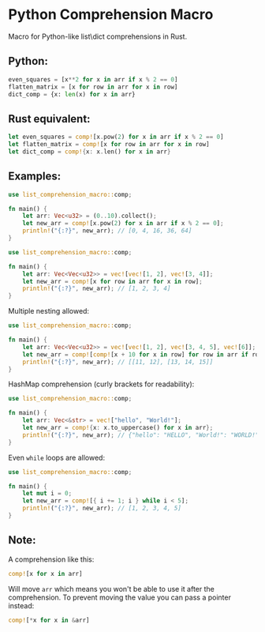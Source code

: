 # Python Comprehension Macro

Macro for Python-like list\dict comprehensions in Rust.

## Python:
```python
even_squares = [x**2 for x in arr if x % 2 == 0]
flatten_matrix = [x for row in arr for x in row]
dict_comp = {x: len(x) for x in arr}
```

## Rust equivalent:
```rust
let even_squares = comp![x.pow(2) for x in arr if x % 2 == 0]
let flatten_matrix = comp![x for row in arr for x in row]
let dict_comp = comp!{x: x.len() for x in arr}
```


## Examples:
```rust
use list_comprehension_macro::comp;

fn main() {
    let arr: Vec<u32> = (0..10).collect();
    let new_arr = comp![x.pow(2) for x in arr if x % 2 == 0];
    println!("{:?}", new_arr); // [0, 4, 16, 36, 64]
}
```

```rust
use list_comprehension_macro::comp;

fn main() {
    let arr: Vec<Vec<u32>> = vec![vec![1, 2], vec![3, 4]];
    let new_arr = comp![x for row in arr for x in row];
    println!("{:?}", new_arr); // [1, 2, 3, 4]
}
```

Multiple nesting allowed:

```rust
use list_comprehension_macro::comp;

fn main() {
    let arr: Vec<Vec<u32>> = vec![vec![1, 2], vec![3, 4, 5], vec![6]];
    let new_arr = comp![comp![x + 10 for x in row] for row in arr if row.len() > 1];
    println!("{:?}", new_arr); // [[11, 12], [13, 14, 15]]
}
```

HashMap comprehension (curly brackets for readability):

```rust
use list_comprehension_macro::comp;

fn main() {
    let arr: Vec<&str> = vec!["hello", "World!"];
    let new_arr = comp!{x: x.to_uppercase() for x in arr};
    println!("{:?}", new_arr); // {"hello": "HELLO", "World!": "WORLD!"}
}
```

Even `while` loops are allowed:

```rust
use list_comprehension_macro::comp;

fn main() {
    let mut i = 0;
    let new_arr = comp![{ i += 1; i } while i < 5];
    println!("{:?}", new_arr); // [1, 2, 3, 4, 5]
}
```

## Note:

A comprehension like this:
```rust
comp![x for x in arr]
```
Will move `arr` which means you won't be able to use it after the comprehension. To prevent moving the value you can pass a pointer instead:
```rust
comp![*x for x in &arr]
```